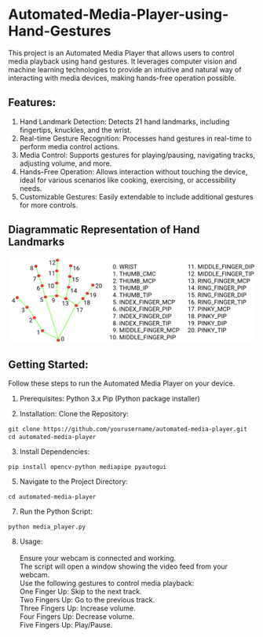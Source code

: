 # Automated-Media-Player-using-Hand-Gestures
This project is an Automated Media Player that allows users to control media playback using hand gestures. It leverages computer vision and machine learning technologies to provide an intuitive and natural way of interacting with media devices, making hands-free operation possible.

## Features:
1. Hand Landmark Detection: Detects 21 hand landmarks, including fingertips, knuckles, and the wrist.
2. Real-time Gesture Recognition: Processes hand gestures in real-time to perform media control actions.
3. Media Control: Supports gestures for playing/pausing, navigating tracks, adjusting volume, and more.
4. Hands-Free Operation: Allows interaction without touching the device, ideal for various scenarios like cooking, exercising, or accessibility needs.
5. Customizable Gestures: Easily extendable to include additional gestures for more controls.

## Diagrammatic Representation of Hand Landmarks

![Landmark Image](./Hand_Landmarks.png)

## Getting Started: 
Follow these steps to run the Automated Media Player on your device.

1. Prerequisites:
Python 3.x
Pip (Python package installer)

2. Installation:
Clone the Repository:<br/> 
 ```
git clone https://github.com/yourusername/automated-media-player.git
cd automated-media-player
 ``` 

3. Install Dependencies:
```
pip install opencv-python mediapipe pyautogui
```

5. Navigate to the Project Directory:
```
cd automated-media-player
```

7. Run the Python Script:
```
python media_player.py
```

8. Usage:<br/>   
Ensure your webcam is connected and working.<br/> 
The script will open a window showing the video feed from your webcam.<br/> 
Use the following gestures to control media playback:<br/> 
One Finger Up: Skip to the next track.<br/> 
Two Fingers Up: Go to the previous track.<br/> 
Three Fingers Up: Increase volume.<br/> 
Four Fingers Up: Decrease volume.<br/> 
Five Fingers Up: Play/Pause.
